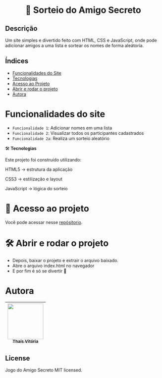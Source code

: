 <h1 align="center"> 🎁 Sorteio do Amigo Secreto </h1>

## Descrição
Um site simples e divertido feito com HTML, CSS e JavaScript, onde pode adicionar amigos a uma lista e sortear os nomes de forma aleátoria.


## Índices

- <a href="#-funcionalidades-do-site">Funcionalidades do Site</a>
- <a href="#-tecnologias">Tecnologias</a>
- <a href="#-acesso-ao-projeto">Acesso ao Projeto</a>
- <a href="#-abrir-e-rodar-o-projeto">Abrir e rodar o projeto</a>
- <a href="#-autora">Autora</a>


#  Funcionalidades do site

- `Funcionalidade 1`: Adicionar nomes em uma lista
- `Funcionalidade 2`: Visualizar todos os participantes cadastrados
- `Funcionalidade 2a`: Realiza um sorteio aleatório


🛠️ **Tecnologias**

Este projeto foi construído utilizando:

HTML5 → estrutura da aplicação

CSS3 → estilização e layout

JavaScript → lógica do sorteio


# 📁 Acesso ao projeto

Você pode acessar nesse [repósitorio](https://github.com/Thais-VDR/jogo_amigo_secreto/).

# 🛠️ Abrir e rodar o projeto

- Depois, baixar o projeto e extrair o arquivo baixado.
- Abre o arquivo index.html no navegador
- E por fim é só se divertir 🚀

# Autora
| [<img loading="lazy" src="" width=115><br><sub>Thaís Vitória</sub>](https://github.com/Thais-VDR) |
| :---: |

## License 

Jogo do Amigo Secreto MIT licensed.

